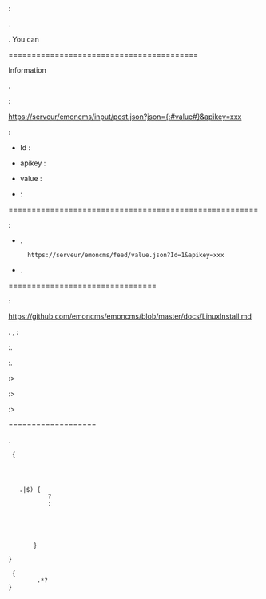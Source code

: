  :




.




. You can


 
=========================================



Information


.





 :

[https://serveur/emoncms/input/post.json?json={:\#value\#}&apikey=xxx](https://serveur/emoncms/input/post.json?json={:#value#}&apikey=xxx)

 :

-   Id : 

-   apikey : 

-   value : 
    

-    : 

 
======================================================


:

-   
    . 
    
    

        https://serveur/emoncms/feed/value.json?Id=1&apikey=xxx

-   
    . 
    
    
    
    
    

 
================================

 :

<https://github.com/emoncms/emoncms/blob/master/docs/LinuxInstall.md>




. ,
 :

:.



:.


:>

:>

:>

 
===================

. 


     {
           
           
            

       .|$) {
               ?
               :
               
               
               
               
               
           }

    }

     {
            .*?
    }
